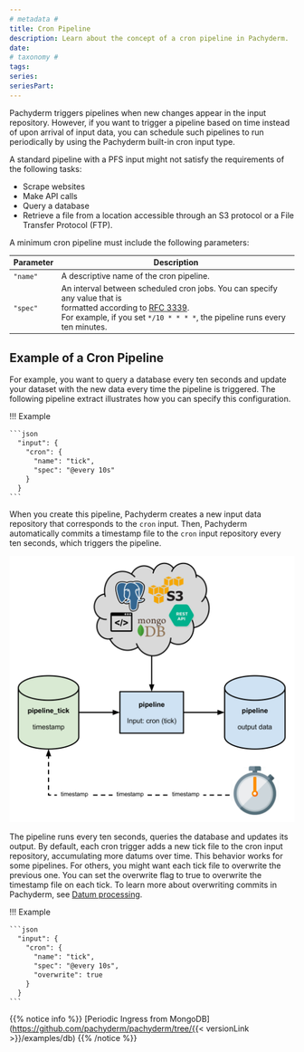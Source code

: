```yaml
---
# metadata # 
title: Cron Pipeline
description: Learn about the concept of a cron pipeline in Pachyderm. 
date: 
# taxonomy #
tags: 
series:
seriesPart:
--- 
```


Pachyderm triggers pipelines when new changes appear in the input repository.
However, if you want to trigger a pipeline based on time instead of upon
arrival of input data, you can schedule such pipelines to run periodically
by using the Pachyderm built-in cron input type.

A standard pipeline with a PFS input might not satisfy
the requirements of the following tasks:

- Scrape websites
- Make API calls
- Query a database
- Retrieve a file from a location accessible through an S3 protocol
or a File Transfer Protocol (FTP).

A minimum cron pipeline must include the following parameters:

| Parameter  | Description  |
| ---------- | ------------ |
| `"name"`   | A descriptive name of the cron pipeline. |
| `"spec"`   | An interval between scheduled cron jobs. You can specify any value that is <br> formatted according to [RFC 3339](https://www.ietf.org/rfc/rfc3339.txt). <br> For example, if you set `*/10 * * * *`, the pipeline runs every ten minutes. |

## Example of a Cron Pipeline

For example, you want to query a database every ten seconds and update your
dataset with the new data every time the pipeline is triggered. The following
pipeline extract illustrates how you can specify this configuration.

!!! Example

    ```json
      "input": {
        "cron": {
          "name": "tick",
          "spec": "@every 10s"
        }
      }
    ```

When you create this pipeline, Pachyderm creates a new input data repository
that corresponds to the `cron` input. Then, Pachyderm automatically commits
a timestamp file to the `cron` input repository every ten seconds, which
triggers the pipeline.

![alt tag](../../../assets/images/cron1.png)

The pipeline runs every ten seconds, queries the database and updates its
output. By default, each cron trigger adds a new tick file to the cron input
repository, accumulating more datums over time. This behavior works for some
pipelines. For others, you might want each tick file to overwrite the
previous one. You can set the overwrite flag to true to overwrite the
timestamp file on each tick. To learn more about overwriting commits in
Pachyderm, see [Datum processing](../datum/index.md).

!!! Example

    ```json
      "input": {
        "cron": {
          "name": "tick",
          "spec": "@every 10s",
          "overwrite": true
        }
      }
    ```

{{% notice info %}}
    [Periodic Ingress from MongoDB](https://github.com/pachyderm/pachyderm/tree/{{< versionLink >}}/examples/db)
{{% /notice %}}
